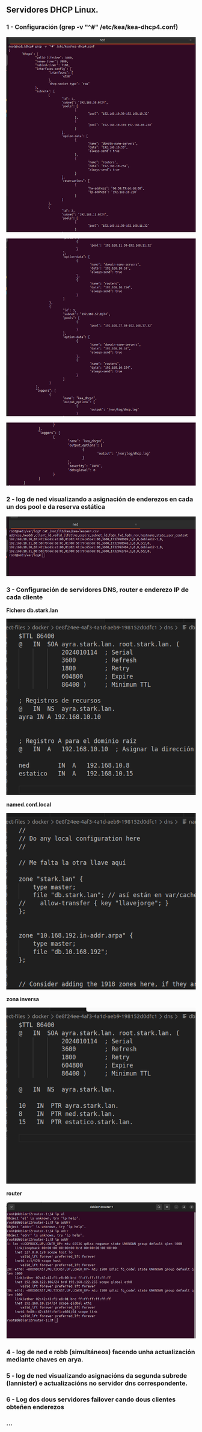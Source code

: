 ## Servidores DHCP Linux.

### 1 - Configuración (grep -v "^#" /etc/kea/kea-dhcp4.conf)

![](./images/2024-11-30-18-48-34.png)

![](./images/2024-11-30-18-48-49.png)

![](./images/2024-11-30-18-49-00.png)


### 2 - log de ned visualizando a asignación de enderezos en cada un dos pool e da reserva estática

![](./images/2024-11-30-19-01-06.png)

### 3 - Configuración de servidores DNS, router e enderezo IP de cada cliente

**Fichero db.stark.lan**

![](./images/2024-11-30-19-02-23.png)

**named.conf.local**

![](./images/2024-11-30-19-02-13.png)

**zona inversa**

![](./images/2024-11-30-19-02-29.png)

**router**

![](./images/2024-11-30-19-09-38.png)

### 4 - log de ned e robb (simultáneos) facendo unha actualización mediante chaves en arya.
### 5 - log de ned visualizando asignacións da segunda subrede (lannister) e actualizacións no servidor dns correspondente.
### 6 - Log dos dous servidores failover cando dous clientes obteñen enderezos
### ...

